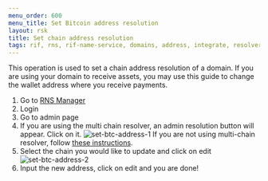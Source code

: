 ```yaml
---
menu_order: 600
menu_title: Set Bitcoin address resolution
layout: rsk
title: Set chain address resolution
tags: rif, rns, rif-name-service, domains, address, integrate, resolver, node, sdk, libraries, infrastructure, protocols, mvp, design, rbtc, defi, decentralized, quick-start, guides, tutorial, networks, dapps, tools, rootstock, rsk, ethereum, smart-contracts, install, get-started, how-to, mainnet, testnet, contracts, wallets, web3, crypto
---
```


This operation is used to set a chain address resolution of a domain. If you are using your domain to receive assets, you may use this guide to change the wallet address where you receive payments.

1. Go to [RNS Manager](https://manager.rns.rifos.org)
2. Login
3. Go to admin page
4. If you are using the multi chain resolver, an admin resolution button will appear. Click on it.
  ![set-btc-address-1](/assets/img/rns/set-btc-address-1.png)
  If you are not using multi-chain resolver, follow [these instructions](../set-resolver).
5. Select the chain you would like to update and click on edit
  ![set-btc-address-2](/assets/img/rns/set-btc-address-2.png)
6. Input the new address, click on edit and you are done!
